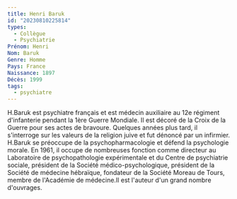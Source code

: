 ```yaml
---
title: Henri Baruk  
id: "20230810225814"
types:
  - Collègue
  - Psychiatrie
Prénom: Henri
Nom: Baruk 
Genre: Homme
Pays: France
Naissance: 1897
Décès: 1999
tags:
  - psychiatre
---
```


H.Baruk est psychiatre français et est médecin auxiliaire au 12e régiment d'infanterie pendant la 1ère Guerre Mondiale. Il est décoré de la Croix de la Guerre pour ses actes de bravoure. Quelques années plus tard, il s'interroge sur les valeurs de la religion juive et fut dénoncé par un infirmier. H.Baruk se préoccupe de la psychopharmacologie et défend la psychologie morale. En 1961, il occupe de nombreuses fonction comme  directeur au Laboratoire de psychopathologie expérimentale et du Centre de psychiatrie sociale, président de la Société médico-psychologique, président de la Société de médecine hébraïque,  fondateur de la Société Moreau de Tours, membre de l'Académie de médecine.Il est l'auteur d'un grand nombre d'ouvrages.
 
